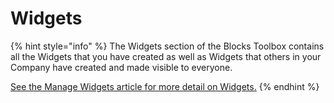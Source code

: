 # Widgets

{% hint style="info" %}
The Widgets section of the Blocks Toolbox contains all the Widgets that you have created as well as Widgets that others in your Company have created and made visible to everyone.

[See the Manage Widgets article for more detail on Widgets.](../how-tos/apps/manage-widgets.md)
{% endhint %}
